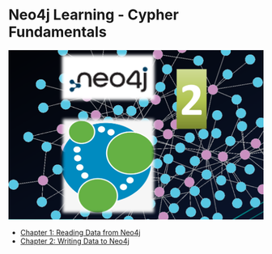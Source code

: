 # Neo4j Learning - Cypher Fundamentals

![cypher cover 1](img/cypher_cover_1.png)

- [Chapter 1: Reading Data from Neo4j](./1_Reading-Data-from-Neo4j.md)
- [Chapter 2: Writing Data to Neo4j](./2_Writing-Data-to-Neo4j.md)
